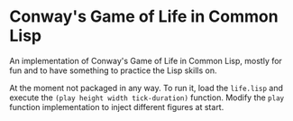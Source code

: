 # Conway's Game of Life in Common Lisp

An implementation of Conway's Game of Life in Common Lisp, mostly for fun and
to have something to practice the Lisp skills on.

At the moment not packaged in any way. To run it, load the `life.lisp` and
execute the `(play height width tick-duration)` function. Modify the `play`
function implementation to inject different figures at start.
